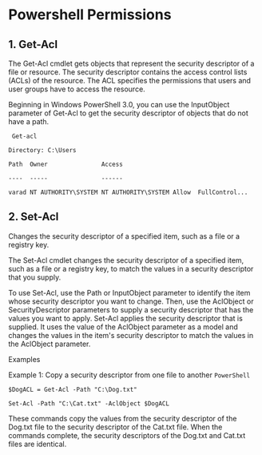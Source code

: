 #     Powershell Permissions

## 1. Get-Acl 
The Get-Acl cmdlet gets objects that represent the security descriptor of a file or resource. The security descriptor contains the access control lists (ACLs) of the resource. The ACL specifies the permissions that users and user groups have to access the resource.

Beginning in Windows PowerShell 3.0, you can use the InputObject parameter of Get-Acl to get the security descriptor of objects that do not have a path.


` Get-acl`


    Directory: C:\Users


`Path  Owner               Access`


`----  -----               ------`

`varad NT AUTHORITY\SYSTEM NT AUTHORITY\SYSTEM Allow  FullControl...`

## 2. Set-Acl

Changes the security descriptor of a specified item, such as a file or a registry key.

The Set-Acl cmdlet changes the security descriptor of a specified item, such as a file or a registry key, to match the values in a security descriptor that you supply.

To use Set-Acl, use the Path or InputObject parameter to identify the item whose security descriptor you want to change. Then, use the AclObject or SecurityDescriptor parameters to supply a security descriptor that has the values you want to apply. Set-Acl applies the security descriptor that is supplied. It uses the value of the AclObject parameter as a model and changes the values in the item's security descriptor to match the values in the AclObject parameter.

Examples

Example 1: Copy a security descriptor from one file to another
`PowerShell`

`$DogACL = Get-Acl -Path "C:\Dog.txt"`

`Set-Acl -Path "C:\Cat.txt" -AclObject $DogACL`

These commands copy the values from the security descriptor of the Dog.txt file to the security descriptor of the Cat.txt file. When the commands complete, the security descriptors of the Dog.txt and Cat.txt files are identical.

